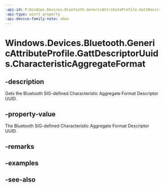 ```yaml
---
-api-id: P:Windows.Devices.Bluetooth.GenericAttributeProfile.GattDescriptorUuids.CharacteristicAggregateFormat
-api-type: winrt property
-api-device-family-note: xbox
---
```


<!-- Property syntax
public System.Guid CharacteristicAggregateFormat { get; }
-->

# Windows.Devices.Bluetooth.GenericAttributeProfile.GattDescriptorUuids.CharacteristicAggregateFormat

## -description
Gets the Bluetooth SIG-defined Characteristic Aggregate Format Descriptor UUID.

## -property-value
The Bluetooth SIG-defined Characteristic Aggregate Format Descriptor UUID.

## -remarks

## -examples

## -see-also
